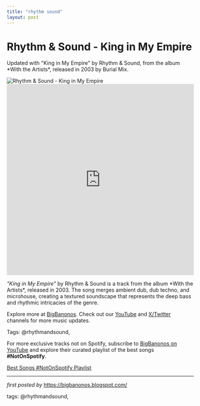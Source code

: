 ```yaml
---
title: "rhythm sound"
layout: post
---
```

<!-- Title of the Post -->
<h1 >Rhythm & Sound - King in My Empire</h1> <!-- Introductory Text -->
<p >Updated with "King in My Empire" by Rhythm & Sound, from the album *With the Artists*, released in 2003 by Burial Mix.</p> <!-- Featured Image -->
<div > <img src="https://geo-media.beatport.com/image_size/590x405/40c9d426-8d7d-4b9f-97d7-d62474fa04e6.jpg" alt="Rhythm & Sound - King in My Empire" />
</div> <!-- YouTube Video Embed -->
<div > <iframe width="100%" height="514" src="https://www.youtube.com/embed/Damfih85wW8" title="Rhythm & Sound - King In My Empire + King Version" frameborder="0" allow="accelerometer; autoplay; clipboard-write; encrypted-media; gyroscope; picture-in-picture; web-share" referrerpolicy="strict-origin-when-cross-origin" allowfullscreen></iframe>
</div> <!-- Song Information -->
<div > <p><em>"King in My Empire"</em> by Rhythm & Sound is a track from the album *With the Artists*, released in 2003. The song merges ambient dub, dub techno, and microhouse, creating a textured soundscape that represents the deep bass and rhythmic intricacies of the genre.</p>
</div> <!-- Footer Links -->
<div > <p>Explore more at <a href="https://bigbanonos.blogspot.com/" target="_blank">BigBanonos</a>. Check out our <a href="https://www.youtube.com/@BigBanonos" target="_blank">YouTube</a> and <a href="https://x.com/bigbanonos" target="_blank">X/Twitter</a> channels for more music updates.</p>
</div> <!-- Tags -->
<p >Tags: @rhythmandsound,</p>


<!--Subscribe and Playlist Links-->
<div>
    <p>For more exclusive tracks not on Spotify, subscribe to <a href="https://www.youtube.com/@BigBanonos" target="_blank">BigBanonos on YouTube</a> and explore their curated playlist of the best songs <strong>#NotOnSpotify</strong>.</p>
    <p><a href="https://www.youtube.com/playlist?list=PLtuNtuTatqI0kFahUCbtbfenC_ET5O_tr" target="_blank">Best Songs #NotOnSpotify Playlist<br /></a></p></div>

<hr />

<p><em>first posted by</em> <a href="https://bigbanonos.blogspot.com/" rel="noopener" target="_new">https://bigbanonos.blogspot.com/</a></p>

<p>tags: @rhythmandsound,</p>
